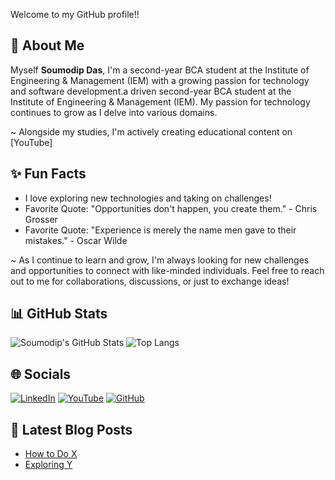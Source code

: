 Welcome to my GitHub profile!!

## 🚀 About Me

Myself **Soumodip Das**, 
I'm a second-year BCA student at the Institute of Engineering & Management (IEM) with a growing passion for technology and software development.a driven second-year BCA student at the Institute of Engineering & Management (IEM). My passion for technology continues to grow as I delve into various domains.

~ Alongside my studies, I'm actively creating educational content on [YouTube]

## ✨ Fun Facts

- I love exploring new technologies and taking on challenges!
- Favorite Quote: "Opportunities don't happen, you create them." - Chris Grosser
- Favorite Quote: "Experience is merely the name men gave to their mistakes." - Oscar Wilde

~ As I continue to learn and grow, I'm always looking for new challenges and opportunities to connect with like-minded individuals. Feel free to reach out to me for collaborations, discussions, or just to exchange ideas!

## 📊 GitHub Stats

![Soumodip's GitHub Stats](https://github-readme-stats.vercel.app/api?username=itssoumodip&show_icons=true&theme=radical) ![Top Langs](https://github-readme-stats.vercel.app/api/top-langs/?username=itssoumodip&layout=compact&theme=radical) 
## 🌐 Socials
[![LinkedIn](https://img.shields.io/badge/LinkedIn-0A66C2?style=for-the-badge&logo=linkedin&logoColor=white)](https://www.linkedin.com/in/soumodip-das/)
[![YouTube](https://img.shields.io/badge/YouTube-FF0000?style=for-the-badge&logo=youtube&logoColor=white)](https://youtube.com/@brsoumodip)
[![GitHub](https://img.shields.io/badge/GitHub-171515?style=for-the-badge&logo=github&logoColor=white)](https://github.com/itssoumodip)

## 📝 Latest Blog Posts

<!-- BLOG-POST-LIST:START -->
- [How to Do X](https://blog-link.com)
- [Exploring Y](https://blog-link.com)
<!-- BLOG-POST-LIST:END -->





